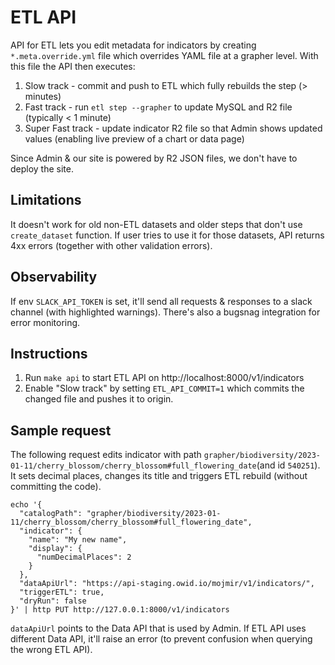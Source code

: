 # ETL API

API for ETL lets you edit metadata for indicators by creating `*.meta.override.yml` file which overrides
YAML file at a grapher level. With this file the API then executes:

1. Slow track - commit and push to ETL which fully rebuilds the step (> minutes)
2. Fast track - run `etl step --grapher` to update MySQL and R2 file (typically < 1 minute)
2. Super Fast track - update indicator R2 file so that Admin shows updated values (enabling live preview of a chart or data page)

Since Admin & our site is powered by R2 JSON files, we don't have to deploy the site.

## Limitations

It doesn't work for old non-ETL datasets and older steps that don't use `create_dataset` function. If user tries to use it for those datasets, API returns 4xx errors (together with other validation errors).

## Observability

If env `SLACK_API_TOKEN` is set, it'll send all requests & responses to a slack channel (with highlighted warnings). There's also a bugsnag integration for error monitoring.

## Instructions

1. Run `make api` to start ETL API on http://localhost:8000/v1/indicators
2. Enable "Slow track" by setting `ETL_API_COMMIT=1` which commits the changed file and pushes it to origin.

## Sample request

The following request edits indicator with path `grapher/biodiversity/2023-01-11/cherry_blossom/cherry_blossom#full_flowering_date`(and id `540251`). It sets decimal places, changes its title and
triggers ETL rebuild (without committing the code).

```
echo '{
  "catalogPath": "grapher/biodiversity/2023-01-11/cherry_blossom/cherry_blossom#full_flowering_date",
  "indicator": {
    "name": "My new name",
    "display": {
      "numDecimalPlaces": 2
    }
  },
  "dataApiUrl": "https://api-staging.owid.io/mojmir/v1/indicators/",
  "triggerETL": true,
  "dryRun": false
}' | http PUT http://127.0.0.1:8000/v1/indicators

```

`dataApiUrl` points to the Data API that is used by Admin. If ETL API uses different Data API, it'll
raise an error (to prevent confusion when querying the wrong ETL API).
